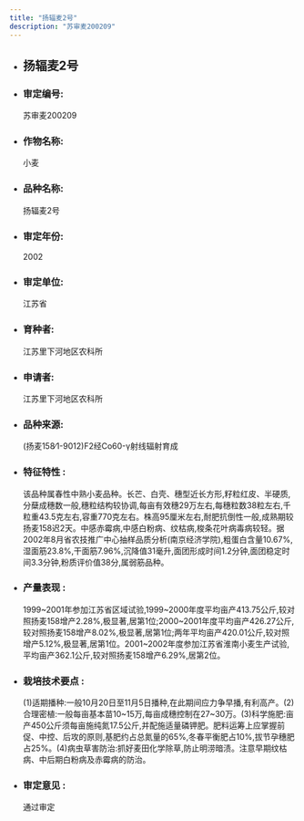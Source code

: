 ```yaml
---
title: "扬辐麦2号"
description: "苏审麦200209"
---
```

* ## 扬辐麦2号
* ###  审定编号:  
   苏审麦200209

*  ### 作物名称:  
   小麦

*   ###  品种名称: 
    扬辐麦2号

*   ### 审定年份: 
    2002

*   ### 审定单位:  
    江苏省

*   ### 育种者:  
    江苏里下河地区农科所

*   ### 申请者:  
    江苏里下河地区农科所

*   ### 品种来源:  
    (扬麦158∕1-9012)F2经Co60-γ射线辐射育成

*   ### 特征特性 : 
    该品种属春性中熟小麦品种。长芒、白壳、穗型近长方形,籽粒红皮、半硬质,分蘖成穗数一般,穗粒结构较协调,每亩有效穗29万左右,每穗粒数38粒左右,千粒重43.5克左右,容重770克左右。株高95厘米左右,耐肥抗倒性一般,成熟期较扬麦158迟2天。中感赤霉病,中感白粉病、纹枯病,梭条花叶病毒病较轻。据2002年8月省农技推广中心抽样品质分析(南京经济学院),粗蛋白含量10.67%,湿面筋23.8%,干面筋7.96%,沉降值31毫升,面团形成时间1.2分钟,面团稳定时间3.3分钟,粉质评价值38分,属弱筋品种。

*   ### 产量表现 : 
    1999~2001年参加江苏省区域试验,1999~2000年度平均亩产413.75公斤,较对照扬麦158增产2.28%,极显著,居第1位;2000~2001年度平均亩产426.27公斤,较对照扬麦158增产8.02%,极显著,居第1位;两年平均亩产420.01公斤,较对照增产5.12%,极显著,居第1位。2001~2002年度参加江苏省淮南小麦生产试验,平均亩产362.1公斤,较对照扬麦158增产6.29%,居第2位。

*   ### 栽培技术要点 : 
    (1)适期播种:一般10月20日至11月5日播种,在此期间应力争早播,有利高产。(2)合理密植:一般每亩基本苗10~15万,每亩成穗控制在27~30万。(3)科学施肥:亩产450公斤须每亩施纯氮17.5公斤,并配施适量磷钾肥。肥料运筹上应掌握前促、中控、后攻的原则,基肥约占总氮量的65%,冬春平衡肥占10%,拔节孕穗肥占25%。(4)病虫草害防治:抓好麦田化学除草,防止明涝暗渍。注意早期纹枯病、中后期白粉病及赤霉病的防治。

*   ### 审定意见 : 
    通过审定
